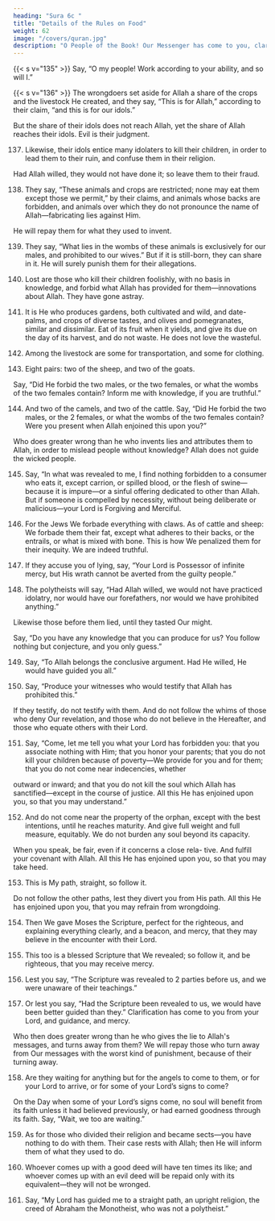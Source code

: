 ```yaml
---
heading: "Sura 6c "
title: "Details of the Rules on Food"
weight: 62
image: "/covers/quran.jpg"
description: "O People of the Book! Our Messenger has come to you, clarifying for you much of what you kept hidden of the Book, and overlooking much. A light from Allah has come to you, and a clear Book."
---
```



{{< s v="135" >}}  Say, “O my people! Work according to your ability, and so will I.” 

<!-- You will come to know to whom will belong the sequel of the
abode.” The wrongdoers will not prevail. -->

{{< s v="136" >}}  The wrongdoers set aside for Allah a share of the crops and the livestock He created, and they say, “This is for Allah,” according to their claim, “and this is for our idols.” 

But the share of their idols does not reach Allah, yet the  share of Allah reaches their idols. Evil is their judgment.

137. Likewise, their idols entice many idolaters to kill their children, in order to lead them to their ruin, and confuse them in their religion. 

Had Allah willed, they would not have done it; so leave them to their fraud.

138. They say, “These animals and crops are restricted; none may eat them except those we permit,” by their claims, and animals whose backs are forbidden, and animals over which they do not pronounce the name of Allah—fabricating lies against Him. 

He will repay them for what they used to invent.

139. They say, “What lies in the wombs of these animals is exclusively for our males, and prohibited to our wives.” But if it is still-born, they can share in it. He will surely punish them for their allegations.

140. Lost are those who kill their children foolishly, with no basis in knowledge, and forbid what Allah has provided for them—innovations about Allah. They have gone astray.

141. It is He who produces gardens, both cultivated and wild, and date-palms, and crops of diverse tastes, and olives and pomegranates, similar and dissimilar. Eat of its fruit when it yields, and give its due on the day of its harvest, and do not waste. He does not love the
wasteful.

142. Among the livestock are some for transportation, and some for clothing. 

<!-- Eat of what
Allah has provided for you, and do not follow the footsteps of Satan. He is to you an outright enemy. -->

143. Eight pairs: two of the sheep, and two of the goats. 

Say, “Did He forbid the two males, or the two females, or what the wombs of the two females contain? Inform me with knowledge, if you are truthful.”

144. And two of the camels, and two of the cattle. Say, “Did He forbid the two males, or the 2 females, or what the wombs of the two females contain? Were you present when Allah enjoined this upon you?” 

Who does greater wrong than he who invents lies and attributes them to Allah, in order to mislead
people without knowledge? Allah does not guide the wicked people.

145. Say, “In what was revealed to me, I find nothing forbidden to a consumer who eats it, except carrion, or spilled blood, or the flesh of swine—because it is impure—or a sinful offering dedicated to other than Allah. But if someone is compelled by necessity, without
being deliberate or malicious—your Lord is Forgiving and Merciful.

146. For the Jews We forbade everything with claws. As of cattle and sheep: We forbade them their fat, except what adheres to their backs, or the entrails, or what is mixed with bone. This is how We penalized them for their inequity. We are indeed truthful.

147. If they accuse you of lying, say, “Your Lord is Possessor of infinite mercy, but His wrath cannot be averted from the guilty people.” 

148. The polytheists will say, “Had Allah willed, we would not have practiced idolatry, nor
would have our forefathers, nor would we have prohibited anything.” 

Likewise those before them lied, until they tasted Our might.

Say, “Do you have any knowledge that you can produce for us? You follow nothing but
conjecture, and you only guess.”

149. Say, “To Allah belongs the conclusive argument. Had He willed, He would have guided you all.”

150. Say, “Produce your witnesses who would testify that Allah has prohibited this.” 

If they testify, do not testify with them. And do not follow the whims of those who deny Our revelation, and those who do not believe in the Hereafter, and those who equate others with their Lord.
 
151. Say, “Come, let me tell you what your Lord has forbidden you: that you associate nothing with Him; that you honor your parents; that you do not kill your children because of poverty—We provide for you and for them; that you do not come near indecencies, whether


outward or inward; and that you do not kill
the soul which Allah has sanctified—except
in the course of justice. All this He has enjoined upon you, so that you may understand.”

152. And do not come near the property of the orphan, except with the best intentions, until
he reaches maturity. And give full weight and full measure, equitably. We do not burden
any soul beyond its capacity. 

When you speak, be fair, even if it concerns a close rela-
tive. And fulfill your covenant with Allah. All
this He has enjoined upon you, so that you
may take heed.

153. This is My path, straight, so follow it. 

Do not follow the other paths, lest they divert you from His path. All this He has enjoined
upon you, that you may refrain from wrongdoing.

154. Then We gave Moses the Scripture, perfect for the righteous, and explaining everything clearly, and a beacon, and mercy, that
they may believe in the encounter with their Lord.

155. This too is a blessed Scripture that We revealed; so follow it, and be righteous, that you
may receive mercy.

156. Lest you say, “The Scripture was revealed to 2 parties before us, and we were unaware of their teachings.”

157. Or lest you say, “Had the Scripture been revealed to us, we would have been better guided than they.” Clarification has come to you from your Lord, and guidance, and mercy. 

Who then does greater wrong than he who gives the lie to Allah's messages, and turns away from them? We will repay those who turn away from Our messages with the worst kind of punishment, because of their turning away.

158. Are they waiting for anything but for the angels to come to them, or for your Lord to arrive, or for some of your Lord’s signs to come? 

On the Day when some of your Lord’s signs come, no soul will benefit from its faith unless it had believed previously, or had earned goodness through its faith. Say, “Wait, we too are waiting.”

159. As for those who divided their religion and became sects—you have nothing to do with them. Their case rests with Allah; then He will inform them of what they used to do.

160. Whoever comes up with a good deed will have ten times its like; and whoever comes up with an evil deed will be repaid only with its equivalent—they will not be wronged.

161. Say, “My Lord has guided me to a straight path, an upright religion, the creed of Abraham the Monotheist, who was not a polytheist.”

<!-- 162. Say, “My prayer and my worship, and my life and my death, are devoted to Allah, the Lord of the Worlds. 

163. No associate has He. Thus I am commanded, and I am the first of those who submit.

164. Say, “Am I to seek a Lord other than Allah, when He is the Lord of all things?” No soul gets except what it is due, and no soul bears the burdens of another. Then to your Lord is your return, then He will inform you regarding your disputes.

165. It is He who made you successors on the earth, and raised some of you in ranks over
others, in order to test you through what He has given you.
 -->